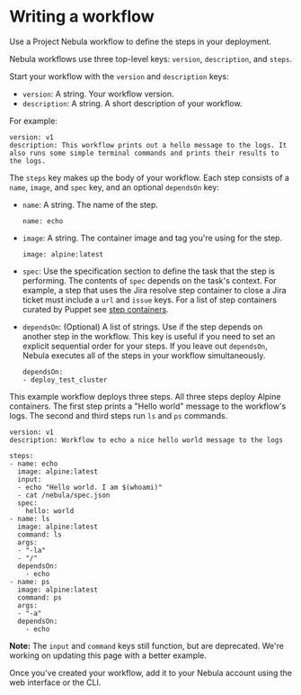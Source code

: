 # Writing a workflow

Use a Project Nebula workflow to define the steps in your deployment.

Nebula workflows use three top-level keys: `version`, `description`, and `steps`.

Start your workflow with the `version` and `description` keys:

-   `version`: A string. Your workflow version.
-   `description`: A string. A short description of your workflow.

For example:

```
version: v1
description: This workflow prints out a hello message to the logs. It also runs some simple terminal commands and prints their results to the logs.
```

The `steps` key makes up the body of your workflow. Each step consists of a `name`, `image`, and `spec` key, and an optional `dependsOn` key:

-   `name`: A string. The name of the step.

    ```
    name: echo
    ```

-   `image`: A string. The container image and tag you're using for the step.

    ```
    image: alpine:latest
    ```

-   `spec`: Use the specification section to define the task that the step is performing. The contents of `spec` depends on the task's context. For example, a step that uses the Jira resolve step container to close a Jira ticket must include a `url` and `issue` keys. For a list of step containers curated by Puppet see [step containers](../step-specifications.md).
-   `dependsOn`: \(Optional\) A list of strings. Use if the step depends on another step in the workflow. This key is useful if you need to set an explicit sequential order for your steps. If you leave out `dependsOn`, Nebula executes all of the steps in your workflow simultaneously.

    ```
    dependsOn:
    - deploy_test_cluster
    ```


This example workflow deploys three steps. All three steps deploy Alpine containers. The first step prints a "Hello world" message to the workflow's logs. The second and third steps run `ls` and `ps` commands.

```
version: v1
description: Workflow to echo a nice hello world message to the logs

steps:
- name: echo
  image: alpine:latest
  input:
  - echo "Hello world. I am $(whoami)"
  - cat /nebula/spec.json
  spec:
    hello: world
- name: ls
  image: alpine:latest
  command: ls
  args:
  - "-la"
  - "/"
  dependsOn:
    - echo
- name: ps
  image: alpine:latest
  command: ps
  args:
  - "-a"
  dependsOn:
    - echo
```

**Note:** The `input` and `command` keys still function, but are deprecated. We're working on updating this page with a better example.

Once you've created your workflow, add it to your Nebula account using the web interface or the CLI.

